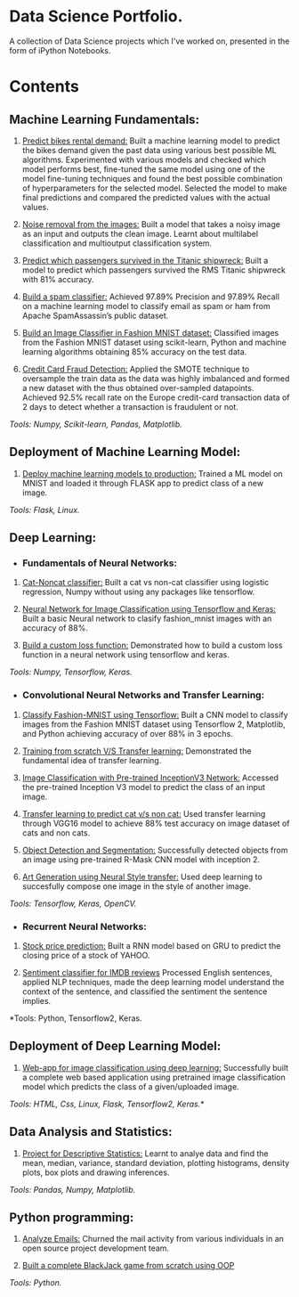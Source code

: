 # Data Science Portfolio.
A collection of Data Science projects which I've worked on, presented in the form of iPython Notebooks.


# Contents
## Machine Learning Fundamentals:

1. [Predict bikes rental demand:](https://github.com/pranav182/data_science_portfolio/blob/main/project_bike_rental_forecasting_basic.ipynb)
Built a machine learning model to predict the bikes demand given the past data using various best possible ML algorithms. Experimented with various models and checked which model performs best, fine-tuned the same model using one of the model fine-tuning techniques and found the best possible combination of hyperparameters for the selected model. Selected the model to make final predictions and compared the predicted values with the actual values.

2. [Noise removal from the images:](https://github.com/pranav182/data_science_portfolio/blob/main/noise_removal_from_images.ipynb)
Built a model that takes a noisy image as an input and outputs the clean image. Learnt about multilabel classification and multioutput classification system.

3. [Predict which passengers survived in the Titanic shipwreck:](https://github.com/pranav182/data_science_portfolio/blob/main/predicting_passenger_survival_in_titanic_shipwreck.ipynb)
Built a model to predict which passengers survived the RMS Titanic shipwreck with 81% accuracy.

4. [Build a spam classifier:](https://github.com/pranav182/data_science_portfolio/blob/main/building_spam_classifier.ipynb)
Achieved 97.89%  Precision and 97.89% Recall on a machine learning model to classify email as spam or ham from Apache SpamAssassin’s public dataset.

6. [Build an Image Classifier in Fashion MNIST dataset:](https://github.com/pranav182/data_science_portfolio/blob/main/project_fashion_mnist_ML.ipynb)
Classified images from the Fashion MNIST dataset using scikit-learn, Python and machine learning algorithms obtaining 85% accuracy on the test data.

7. [Credit Card Fraud Detection:](https://github.com/pranav182/data_science_portfolio/blob/main/credit_card_fraud_detection.ipynb)
Applied the SMOTE technique to oversample the train data as the data was highly imbalanced and formed a new dataset with the thus obtained over-sampled datapoints. Achieved 92.5% recall rate on the Europe credit-card transaction data of 2 days to detect whether a transaction is fraudulent or not.

*Tools: Numpy, Scikit-learn, Pandas, Matplotlib.*

## Deployment of Machine Learning Model:

1. [Deploy machine learning models to production:](https://github.com/pranav182/deployment_ML)
Trained a ML model on MNIST and loaded it through FLASK app to predict class of a new image.

*Tools: Flask, Linux.*

## Deep Learning:

- ### Fundamentals of Neural Networks:

1. [Cat-Noncat classifier:](https://github.com/pranav182/data_science_portfolio/blob/main/build_an_image_classifier_with_numpy_cats_vs_noncats.ipynb)
Built a cat vs non-cat classifier using logistic regression, Numpy without using any packages like tensorflow.

2. [Neural Network for Image Classification using Tensorflow and Keras:](https://github.com/pranav182/data_science_portfolio/blob/main/building_an_image_classifier.ipynb)
Built a basic Neural network to clasify fashion_mnist images with an accuracy of 88%.

3. [Build a custom loss function:](https://github.com/pranav182/data_science_portfolio/blob/main/working_with_custom_loss_function.ipynb)
Demonstrated how to build a custom loss function in a neural network using tensorflow and keras.

*Tools: Numpy, Tensorflow, Keras.*

- ### Convolutional Neural Networks and Transfer Learning:

1. [Classify Fashion-MNIST using Tensorflow:](https://github.com/pranav182/data_science_portfolio/blob/main/building_a_cnn_classifier_using_tensorflow_2_for_mnist_fashion_dataset.ipynb)
Built a CNN model to classify images from the Fashion MNIST dataset using Tensorflow 2, Matplotlib, and Python achieving accuracy of over 88% in 3 epochs.

2. [Training from scratch V/S Transfer learning:](https://github.com/pranav182/data_science_portfolio/blob/main/training_from_scratch_vs_TL.ipynb)
Demonstrated the fundamental idea of transfer learning.

3. [Image Classification with Pre-trained InceptionV3 Network:](https://github.com/pranav182/data_science_portfolio/blob/main/image_classification_with_pretrained_inception_network.ipynb)
Accessed the pre-trained Inception V3 model to predict the class of an input image.

4. [Transfer learning to predict cat v/s non cat:](https://github.com/pranav182/data_science_portfolio/blob/main/cats_vs_noncats_using_transfer_learning_515.ipynb)
Used transfer learning through VGG16 model to achieve 88% test accuracy on image dataset of cats and non cats.

5. [Object Detection and Segmentation:](https://github.com/pranav182/data_science_portfolio/blob/main/object_detection.ipynb)
Successfully detected objects from an image using pre-trained R-Mask CNN model with inception 2.

6. [Art Generation using Neural Style transfer:](https://github.com/pranav182/data_science_portfolio/blob/main/artistic_neural_style_transfer_558.ipynb)
Used deep learning to succesfully compose one image in the style of another image.

*Tools: Tensorflow, Keras, OpenCV.*

- ### Recurrent Neural Networks:

1. [Stock price prediction:](https://github.com/pranav182/data_science_portfolio/blob/main/nyse.ipynb)
Built a RNN model based on GRU to predict the closing price of a stock of YAHOO.

2. [Sentiment classifier for IMDB reviews](https://github.com/pranav182/data_science_portfolio/blob/main/imdb_review.ipynb)
Processed English sentences, applied NLP techniques, made the deep learning model understand the context of the sentence, and classified the sentiment the sentence implies.

*Tools: Python, Tensorflow2, Keras.

## Deployment of Deep Learning Model:

1. [Web-app for image classification using deep learning:](https://github.com/pranav182/web-app_flask_image_classification)
Successfully built a complete web based application using pretrained image classification model which predicts the class of a given/uploaded image.

*Tools: HTML, Css, Linux, Flask, Tensorflow2, Keras.**

## Data Analysis and Statistics:

1. [Project for Descriptive Statistics:](https://github.com/pranav182/data_science_portfolio/blob/main/Descriptive_Analysis.ipynb)
Learnt to analye data and find the mean, median, variance, standard deviation, plotting histograms, density plots, box plots and drawing inferences.

*Tools: Pandas, Numpy, Matplotlib.*

## Python programming:

1. [Analyze Emails:](https://github.com/pranav182/data_science_portfolio/blob/main/python_project_churn_emails.ipynb)
Churned the mail activity from various individuals in an open source project development team.

2. [Built a complete BlackJack game from scratch using OOP](https://github.com/pranav182/data_science_portfolio/blob/main/01-Milestone%20Project%202%20-%20Assignment.ipynb)

*Tools: Python.*
